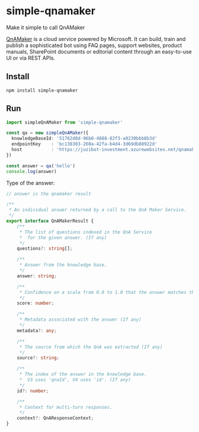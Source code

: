 # simple-qnamaker

Make it simple to call QnAMaker

[QnAMaker](https://www.qnamaker.ai/) is a cloud service powered by Microsoft.
It can build, train and publish a sophisticated bot using FAQ pages,
support websites, product manuals,
SharePoint documents or editorial content through an easy-to-use UI or via REST APIs.

## Install

```shell
npm install simple-qnamaker
```

## Run

```ts
import simpleQnAMaker from 'simple-qnamaker'

const qa = new simpleQnAMaker({
  knowledgeBaseId: '51762d0d-96b0-4888-82f3-a0230bbb8b3d'
  endpointKey    : 'bc138303-260a-42fa-b4d4-3d69db88922d'
  host           : 'https://juzibot-investment.azurewebsites.net/qnamaker'
})

const answer = qa('hello')
console.log(answer)
```

Type of the answer:

```ts
// answer is the qnamaker result

/**
 * An individual answer returned by a call to the QnA Maker Service.
 */
export interface QnAMakerResult {
    /**
     * The list of questions indexed in the QnA Service
     *  for the given answer. (If any)
     */
    questions?: string[];

    /**
     * Answer from the knowledge base.
     */
    answer: string;

    /**
     * Confidence on a scale from 0.0 to 1.0 that the answer matches the users intent.
     */
    score: number;

    /**
     * Metadata associated with the answer (If any)
     */
    metadata?: any;

    /**
     * The source from which the QnA was extracted (If any)
     */
    source?: string;

    /**
     * The index of the answer in the knowledge base.
     *  V3 uses 'qnaId', V4 uses 'id'. (If any)
     */
    id?: number;

    /**
     * Context for multi-turn responses.
     */
    context?: QnAResponseContext;
}
```
